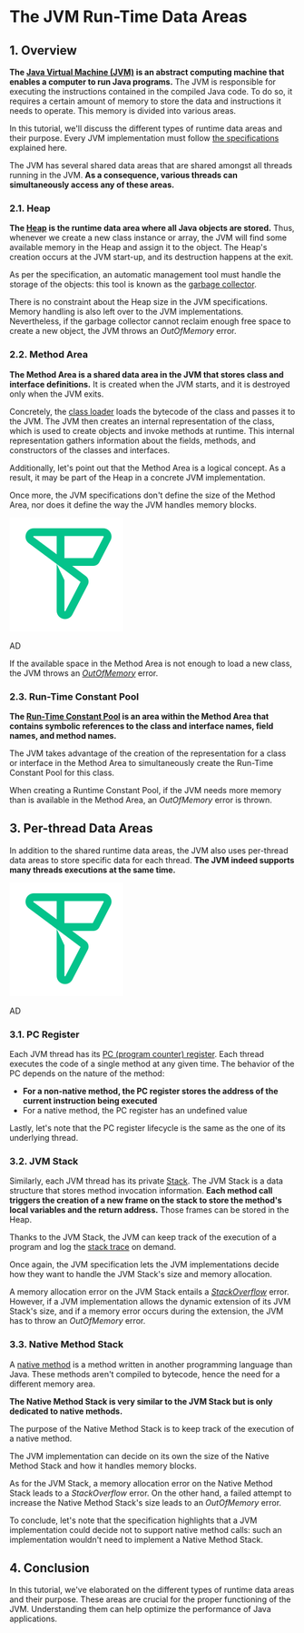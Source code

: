 # The JVM Run-Time Data Areas
  

1\. Overview[](#overview)
-------------------------

**The [Java Virtual Machine (JVM)](https://www.baeldung.com/jvm-vs-jre-vs-jdk#jvm) is an abstract computing machine that enables a computer to run Java programs.** The JVM is responsible for executing the instructions contained in the compiled Java code. To do so, it requires a certain amount of memory to store the data and instructions it needs to operate. This memory is divided into various areas.

In this tutorial, we'll discuss the different types of runtime data areas and their purpose. Every JVM implementation must follow [the specifications](https://docs.oracle.com/javase/specs/jvms/se8/html/jvms-2.html#jvms-2.5) explained here.

The JVM has several shared data areas that are shared amongst all threads running in the JVM. **As a consequence, various threads can simultaneously access any of these areas.**

### 2.1. Heap[](#1-heap)

**The [Heap](https://www.baeldung.com/java-stack-heap#heap-space-in-java) is the runtime data area where all Java objects are stored.** Thus, whenever we create a new class instance or array, the JVM will find some available memory in the Heap and assign it to the object. The Heap's creation occurs at the JVM start-up, and its destruction happens at the exit.

As per the specification, an automatic management tool must handle the storage of the objects: this tool is known as the [garbage collector](https://www.baeldung.com/java-destructor#garbage-collection).


There is no constraint about the Heap size in the JVM specifications. Memory handling is also left over to the JVM implementations. Nevertheless, if the garbage collector cannot reclaim enough free space to create a new object, the JVM throws an _OutOfMemory_ error.

### 2.2. Method Area[](#2-method-area)

**The Method Area is a shared data area in the JVM that stores class and interface definitions.** It is created when the JVM starts, and it is destroyed only when the JVM exits.

Concretely, the [class loader](https://www.baeldung.com/java-classloaders) loads the bytecode of the class and passes it to the JVM. The JVM then creates an internal representation of the class, which is used to create objects and invoke methods at runtime. This internal representation gathers information about the fields, methods, and constructors of the classes and interfaces.

Additionally, let's point out that the Method Area is a logical concept. As a result, it may be part of the Heap in a concrete JVM implementation.

Once more, the JVM specifications don't define the size of the Method Area, nor does it define the way the JVM handles memory blocks.

[![](_assets/fslogo-green.svg)
](https://freestar.com/?utm_campaign=branding&utm_medium=banner&utm_source=baeldung.com&utm_content=baeldung_leaderboard_mid_2)

AD

If the available space in the Method Area is not enough to load a new class, the JVM throws an [_OutOfMemory_](https://www.baeldung.com/java-permgen-space-error) error.

### 2.3. Run-Time Constant Pool[](#3-run-time-constant-pool)

**The [Run-Time Constant Pool](https://www.baeldung.com/jvm-constant-pool) is an area within the Method Area that contains symbolic references to the class and interface names, field names, and method names.**

The JVM takes advantage of the creation of the representation for a class or interface in the Method Area to simultaneously create the Run-Time Constant Pool for this class.

When creating a Runtime Constant Pool, if the JVM needs more memory than is available in the Method Area, an _OutOfMemory_ error is thrown.

3\. Per-thread Data Areas[](#per-thread-data-areas)
---------------------------------------------------

In addition to the shared runtime data areas, the JVM also uses per-thread data areas to store specific data for each thread. **The JVM indeed supports many threads executions at the same time.**

[![](_assets/fslogo-green.svg)
](https://freestar.com/?utm_campaign=branding&utm_medium=banner&utm_source=baeldung.com&utm_content=baeldung_leaderboard_mid_3)

AD

### 3.1. PC Register[](#1-pc-register)

Each JVM thread has its [PC (program counter) register](https://www.baeldung.com/cs/os-program-counter-vs-instruction-register). Each thread executes the code of a single method at any given time. The behavior of the PC depends on the nature of the method:

*   **For a non-native method, the PC register stores the address of the current instruction being executed**
*   For a native method, the PC register has an undefined value

Lastly, let's note that the PC register lifecycle is the same as the one of its underlying thread.

### 3.2. JVM Stack[](#2-jvm-stack)

Similarly, each JVM thread has its private [Stack](https://www.baeldung.com/java-stack-heap#stack-memory-in-java). The JVM Stack is a data structure that stores method invocation information. **Each method call triggers the creation of a new frame on the stack to store the method's local variables and the return address.** Those frames can be stored in the Heap.

Thanks to the JVM Stack, the JVM can keep track of the execution of a program and log the [stack trace](https://www.baeldung.com/java-get-current-stack-trace) on demand.

Once again, the JVM specification lets the JVM implementations decide how they want to handle the JVM Stack's size and memory allocation.

A memory allocation error on the JVM Stack entails a _[StackOverflow](https://www.baeldung.com/java-stack-overflow-error)_ error. However, if a JVM implementation allows the dynamic extension of its JVM Stack's size, and if a memory error occurs during the extension, the JVM has to throw an _OutOfMemory_ error.

### 3.3. Native Method Stack[](#3-native-method-stack)

A [native method](https://www.baeldung.com/java-native#native-methods) is a method written in another programming language than Java. These methods aren't compiled to bytecode, hence the need for a different memory area.

**The Native Method Stack is very similar to the JVM Stack but is only dedicated to native methods.**


The purpose of the Native Method Stack is to keep track of the execution of a native method.

The JVM implementation can decide on its own the size of the Native Method Stack and how it handles memory blocks.

As for the JVM Stack, a memory allocation error on the Native Method Stack leads to a _StackOverflow_ error. On the other hand, a failed attempt to increase the Native Method Stack's size leads to an _OutOfMemory_ error.

To conclude, let's note that the specification highlights that a JVM implementation could decide not to support native method calls: such an implementation wouldn't need to implement a Native Method Stack.

4\. Conclusion[](#conclusion)
-----------------------------

In this tutorial, we've elaborated on the different types of runtime data areas and their purpose. These areas are crucial for the proper functioning of the JVM. Understanding them can help optimize the performance of Java applications.